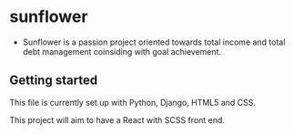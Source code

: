 # sunflower

- Sunflower is a passion project oriented towards total income and total debt management coinsiding with goal achievement. 

## Getting started

This file is currently set up with Python, Django, HTML5 and CSS. 

This project will aim to have a React with SCSS front end. 
